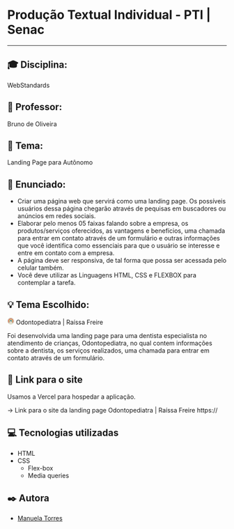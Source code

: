# Produção Textual Individual - PTI | Senac

---

## 🎓 Disciplina:

WebStandards

## 👤 Professor:

Bruno de Oliveira

## 📝 Tema:

Landing Page para Autônomo

## 📃 Enunciado:

- Criar uma página web que servirá como uma landing page. Os possíveis usuários dessa página chegarão através de pequisas em buscadores ou anúncios em redes sociais.
- Elaborar pelo menos 05 faixas falando sobre a empresa, os produtos/serviços oferecidos, as vantagens e benefícios, uma chamada para entrar em contato através de um formulário e outras informações que você identifica como essenciais para que o usuário se interesse e entre em contato com a empresa.
- A página deve ser responsiva, de tal forma que possa ser acessada pelo celular também.
- Você deve utilizar as Linguagens HTML, CSS e FLEXBOX para contemplar a tarefa.

## 💡 Tema Escolhido:

<img src="./public/assets/images/favicon.ico" /> Odontopediatra | Raíssa Freire

Foi desenvolvida uma landing page para uma dentista especialista no atendimento de crianças, Odontopediatra, no qual contem informações sobre a dentista, os serviços realizados, uma chamada para entrar em contato através de um formulário.

## 🔗 Link para o site

Usamos a Vercel para hospedar a aplicação.

-> Link para o site da landing page Odontopediatra | Raíssa Freire https://

## 💻 Tecnologias utilizadas

- HTML
- CSS
  - Flex-box
  - Media queries

## ✒️ Autora

- [Manuela Torres](https://github.com/mtavidal)
